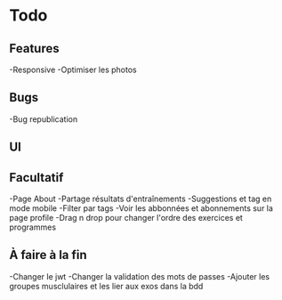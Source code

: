 # Todo

## Features

-Responsive
-Optimiser les photos

## Bugs

-Bug republication

## UI

## Facultatif

-Page About
-Partage résultats d'entraînements
-Suggestions et tag en mode mobile
-Filter par tags
-Voir les abbonnées et abonnements sur la page profile
-Drag n drop pour changer l'ordre des exercices et programmes

## À faire à la fin

-Changer le jwt
-Changer la validation des mots de passes
-Ajouter les groupes musclulaires et les lier aux exos dans la bdd

